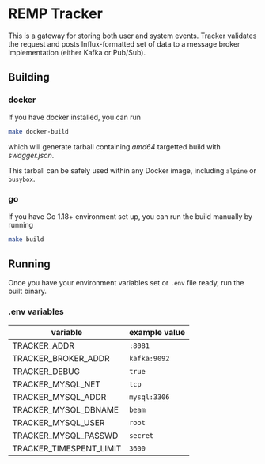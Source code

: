# REMP Tracker

This is a gateway for storing both user and system events. Tracker validates the request and posts Influx-formatted
set of data to a message broker implementation (either Kafka or Pub/Sub).

## Building

### docker

If you have docker installed, you can run

```bash
make docker-build
``` 

which will generate tarball containing *amd64* targetted
build with *swagger.json*.

This tarball can be safely used within any Docker image, including `alpine` or `busybox`.

### go

If you have Go 1.18+ environment set up, you can run the build manually by running

```bash
make build
```

## Running

Once you have your environment variables set or `.env` file ready, run the built binary.

### .env variables

variable|example value
--- | ---
TRACKER_ADDR|`:8081`
TRACKER_BROKER_ADDR|`kafka:9092`
TRACKER_DEBUG|`true`
TRACKER_MYSQL_NET|`tcp`
TRACKER_MYSQL_ADDR|`mysql:3306`
TRACKER_MYSQL_DBNAME|`beam`
TRACKER_MYSQL_USER|`root`
TRACKER_MYSQL_PASSWD|`secret`
TRACKER_TIMESPENT_LIMIT|`3600`
